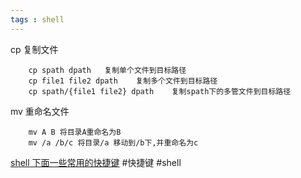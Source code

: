 ```yaml
---
tags : shell
---
```

cp  复制文件	


```shell
	cp spath dpath   复制单个文件到目标路径
	cp file1 file2 dpath    复制多个文件到目标路径
	cp spath/{file1 file2} dpath	复制spath下的多管文件到目标路径
```

mv 重命名文件

```shell
	mv A B 将目录A重命名为B
	mv /a /b/c 将目录/a 移动到/b下,并重命名为c
```



[shell 下面一些常用的快捷键](https://linuxtoy.org/archives/bash-shortcuts.html)
#快捷键 #shell
